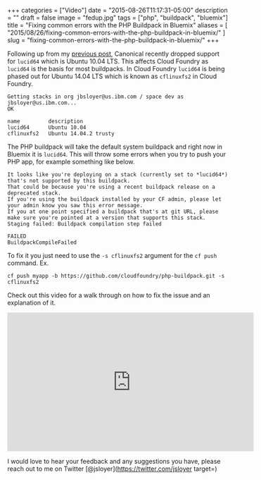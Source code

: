 +++
categories = ["Video"]
date = "2015-08-26T11:17:31-05:00"
description = ""
draft = false
image = "fedup.jpg"
tags = ["php", "buildpack", "bluemix"]
title = "Fixing common errors with the PHP Buildpack in Bluemix"
aliases = [
    "2015/08/26/fixing-common-errors-with-the-php-buildpack-in-bluemix/"
]
slug = "fixing-common-errors-with-the-php-buildpack-in-bluemix/"
+++

Following up from my [previous post](/post/cloud-foundry-php-buildpack-doesnt-support-lucid64/), Canonical recently dropped support for `lucid64` which is Ubuntu 10.04 LTS. This affects Cloud Foundry as `lucid64` is the basis for most buildpacks. In Cloud Foundry `lucid64` is being phased out for Ubuntu 14.04 LTS which is known as `cflinuxfs2` in Cloud Foundry.

```
Getting stacks in org jbsloyer@us.ibm.com / space dev as jbsloyer@us.ibm.com...
OK

name         description
lucid64      Ubuntu 10.04
cflinuxfs2   Ubuntu 14.04.2 trusty
```

The PHP buildpack will take the default system buildpack and right now in Bluemix it is `lucid64`. This will throw some errors when you try to push your PHP app, for example something like below.

```
It looks like you're deploying on a stack (currently set to *lucid64*) that's not supported by this buildpack.
That could be because you're using a recent buildpack release on a deprecated stack.
If you're using the buildpack installed by your CF admin, please let your admin know you saw this error message.
If you at one point specified a buildpack that's at git URL, please make sure you're pointed at a version that supports this stack.
Staging failed: Buildpack compilation step failed

FAILED
BuildpackCompileFailed
```



To fix it you just need to use the `-s cflinuxfs2` argument for the `cf push` command.
Ex.

```
cf push myapp -b https://github.com/cloudfoundry/php-buildpack.git -s cflinuxfs2
```


Check out this video for a walk through on how to fix the issue and an explanation of it.

<iframe width="560" height="315" src="https://www.youtube.com/embed/anJ1JUE1tgE" frameborder="0" allowfullscreen></iframe>

I would love to hear your feedback and any suggestions you have, please reach out to me on Twitter [@jsloyer](https://twitter.com/jsloyer target=)
